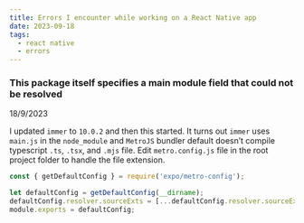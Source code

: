 ```yaml
---
title: Errors I encounter while working on a React Native app
date: 2023-09-18
tags:
  - react native
  - errors
---
```


### This package itself specifies a main module field that could not be resolved


18/9/2023


I updated `immer` to `10.0.2` and then this started. It turns out `immer` uses `main.js` in the `node_module` and  `MetroJS` bundler default doesn’t compile typescript `.ts`, `.tsx`, and `.mjs` file. Edit `metro.config.js` file in the root project folder to handle the file extension. 


```javascript
const { getDefaultConfig } = require('expo/metro-config');

let defaultConfig = getDefaultConfig(__dirname);
defaultConfig.resolver.sourceExts = [...defaultConfig.resolver.sourceExts, 'mjs']
module.exports = defaultConfig;
```


